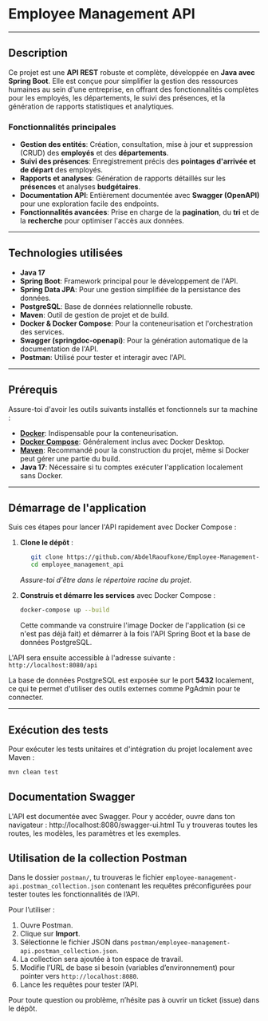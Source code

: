 # Employee Management API

---

## Description

Ce projet est une **API REST** robuste et complète, développée en **Java avec Spring Boot**. Elle est conçue pour simplifier la gestion des ressources humaines au sein d'une entreprise, en offrant des fonctionnalités complètes pour les employés, les départements, le suivi des présences, et la génération de rapports statistiques et analytiques.

### Fonctionnalités principales

* **Gestion des entités**: Création, consultation, mise à jour et suppression (CRUD) des **employés** et des **départements**.
* **Suivi des présences**: Enregistrement précis des **pointages d'arrivée et de départ** des employés.
* **Rapports et analyses**: Génération de rapports détaillés sur les **présences** et analyses **budgétaires**.
* **Documentation API**: Entièrement documentée avec **Swagger (OpenAPI)** pour une exploration facile des endpoints.
* **Fonctionnalités avancées**: Prise en charge de la **pagination**, du **tri** et de la **recherche** pour optimiser l'accès aux données.

---

## Technologies utilisées

* **Java 17**
* **Spring Boot**: Framework principal pour le développement de l'API.
* **Spring Data JPA**: Pour une gestion simplifiée de la persistance des données.
* **PostgreSQL**: Base de données relationnelle robuste.
* **Maven**: Outil de gestion de projet et de build.
* **Docker & Docker Compose**: Pour la conteneurisation et l'orchestration des services.
* **Swagger (springdoc-openapi)**: Pour la génération automatique de la documentation de l'API.
* **Postman**: Utilisé pour tester et interagir avec l'API.

---

## Prérequis

Assure-toi d'avoir les outils suivants installés et fonctionnels sur ta machine :

* **[Docker](https://docs.docker.com/get-docker/)**: Indispensable pour la conteneurisation.
* **[Docker Compose](https://docs.docker.com/compose/install/)**: Généralement inclus avec Docker Desktop.
* **[Maven](https://maven.apache.org/install.html)**: Recommandé pour la construction du projet, même si Docker peut gérer une partie du build.
* **Java 17**: Nécessaire si tu comptes exécuter l'application localement sans Docker.

---

## Démarrage de l'application

Suis ces étapes pour lancer l'API rapidement avec Docker Compose :

1.  **Clone le dépôt** :
    ```bash
       git clone https://github.com/AbdelRaoufkone/Employee-Management-API.git
       cd employee_management_api
    ```
    *Assure-toi d'être dans le répertoire racine du projet.*

2.  **Construis et démarre les services** avec Docker Compose :
    ```bash
    docker-compose up --build
    ```
    Cette commande va construire l'image Docker de l'application (si ce n'est pas déjà fait) et démarrer à la fois l'API Spring Boot et la base de données PostgreSQL.

L'API sera ensuite accessible à l'adresse suivante :
`http://localhost:8080/api`

La base de données PostgreSQL est exposée sur le port **5432** localement, ce qui te permet d'utiliser des outils externes comme PgAdmin pour te connecter.

---

## Exécution des tests

Pour exécuter les tests unitaires et d'intégration du projet localement avec Maven :

```bash
mvn clean test
```

## Documentation Swagger

L'API est documentée avec Swagger. Pour y accéder, ouvre dans ton navigateur : http://localhost:8080/swagger-ui.html
Tu y trouveras toutes les routes, les modèles, les paramètres et les exemples.

## Utilisation de la collection Postman

Dans le dossier `postman/`, tu trouveras le fichier `employee-management-api.postman_collection.json` contenant les requêtes préconfigurées pour tester toutes les fonctionnalités de l’API.

Pour l’utiliser :

1. Ouvre Postman.
2. Clique sur **Import**.
3. Sélectionne le fichier JSON dans `postman/employee-management-api.postman_collection.json`.
4. La collection sera ajoutée à ton espace de travail.
5. Modifie l’URL de base si besoin (variables d’environnement) pour pointer vers `http://localhost:8080`.
6. Lance les requêtes pour tester l’API.

Pour toute question ou problème, n’hésite pas à ouvrir un ticket (issue) dans le dépôt.
